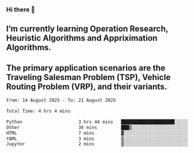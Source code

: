 ### Hi there 👋
## I’m currently learning Operation Research, Heuristic Algorithms and Appriximation Algorithms.
## The primary application scenarios are the Traveling Salesman Problem (TSP), Vehicle Routing Problem (VRP), and their variants.
<!--START_SECTION:waka-->

```txt
From: 14 August 2025 - To: 21 August 2025

Total Time: 4 hrs 4 mins

Python                     3 hrs 44 mins   ████████████████████░░░░░   80.09 %
Other                      36 mins         ███▒░░░░░░░░░░░░░░░░░░░░░   12.83 %
HTML                       7 mins          ▓░░░░░░░░░░░░░░░░░░░░░░░░   02.72 %
YAML                       3 mins          ▒░░░░░░░░░░░░░░░░░░░░░░░░   01.27 %
Jupyter                    2 mins          ▒░░░░░░░░░░░░░░░░░░░░░░░░   00.99 %
```

<!--END_SECTION:waka-->
<!--
**Bookervsky/Bookervsky** is a ✨ _special_ ✨ repository because its `README.md` (this file) appears on your GitHub profile.

Here are some ideas to get you started:

- 🔭 I’m currently working on ...
- 🌱 I’m currently learning ...
- 👯 I’m looking to collaborate on ...
- 🤔 I’m looking for help with ...
- 💬 Ask me about ...
- 📫 How to reach me: ...
- 😄 Pronouns: ...
- ⚡ Fun fact: ...
-->
